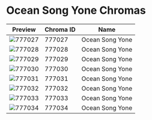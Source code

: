# Ocean Song Yone Chromas

| Preview | Chroma ID | Name |
|---------|-----------|------|
| ![777027](https://raw.communitydragon.org/latest/plugins/rcp-be-lol-game-data/global/default/v1/champion-chroma-images/777/777027.png) | 777027 | Ocean Song Yone |
| ![777028](https://raw.communitydragon.org/latest/plugins/rcp-be-lol-game-data/global/default/v1/champion-chroma-images/777/777028.png) | 777028 | Ocean Song Yone |
| ![777029](https://raw.communitydragon.org/latest/plugins/rcp-be-lol-game-data/global/default/v1/champion-chroma-images/777/777029.png) | 777029 | Ocean Song Yone |
| ![777030](https://raw.communitydragon.org/latest/plugins/rcp-be-lol-game-data/global/default/v1/champion-chroma-images/777/777030.png) | 777030 | Ocean Song Yone |
| ![777031](https://raw.communitydragon.org/latest/plugins/rcp-be-lol-game-data/global/default/v1/champion-chroma-images/777/777031.png) | 777031 | Ocean Song Yone |
| ![777032](https://raw.communitydragon.org/latest/plugins/rcp-be-lol-game-data/global/default/v1/champion-chroma-images/777/777032.png) | 777032 | Ocean Song Yone |
| ![777033](https://raw.communitydragon.org/latest/plugins/rcp-be-lol-game-data/global/default/v1/champion-chroma-images/777/777033.png) | 777033 | Ocean Song Yone |
| ![777034](https://raw.communitydragon.org/latest/plugins/rcp-be-lol-game-data/global/default/v1/champion-chroma-images/777/777034.png) | 777034 | Ocean Song Yone |